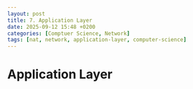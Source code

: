 ```yaml
---
layout: post
title: 7. Application Layer
date: 2025-09-12 15:48 +0200
categories: [Comptuer Science, Network]
tags: [nat, network, application-layer, computer-science]
---
```


# Application Layer
